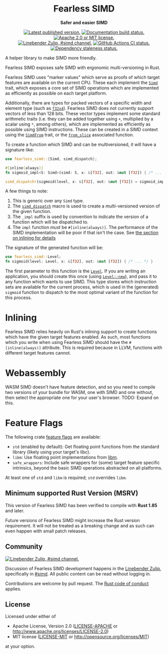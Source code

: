 <div align="center">

# Fearless SIMD

**Safer and easier SIMD**

[![Latest published version.](https://img.shields.io/crates/v/fearless_simd.svg)](https://crates.io/crates/fearless_simd)
[![Documentation build status.](https://img.shields.io/docsrs/fearless_simd.svg)](https://docs.rs/fearless_simd)
[![Apache 2.0 or MIT license.](https://img.shields.io/badge/license-Apache--2.0_OR_MIT-blue.svg)](#license)
\
[![Linebender Zulip, #simd channel.](https://img.shields.io/badge/Linebender-%23simd-blue?logo=Zulip)](https://xi.zulipchat.com/#narrow/channel/514230-simd)
[![GitHub Actions CI status.](https://img.shields.io/github/actions/workflow/status/linebender/fearless_simd/ci.yml?logo=github&label=CI)](https://github.com/linebender/fearless_simd/actions)
[![Dependency staleness status.](https://deps.rs/crate/fearless_simd/latest/status.svg)](https://deps.rs/crate/fearless_simd/)

</div>

<!-- We use cargo-rdme to update the README with the contents of lib.rs.
To edit the following section, update it in lib.rs, then run:
cargo rdme --workspace-project=fearless_simd --heading-base-level=0
Full documentation at https://github.com/orium/cargo-rdme -->

<!-- Intra-doc links used in lib.rs should be evaluated here. 
See https://linebender.org/blog/doc-include/ for related discussion. -->

[libm]: https://crates.io/crates/libm
[`f32x4`]: https://docs.rs/fearless_simd/latest/fearless_simd/generated/simd_types/struct.f32x4.html
[`Simd`]: https://docs.rs/fearless_simd/0.2.0/fearless_simd/generated/simd_trait/trait.Simd.html
[`SimdFrom`]: https://docs.rs/fearless_simd/0.2.0/fearless_simd/traits/trait.SimdFrom.html
[SimdBase::from_slice]: https://docs.rs/fearless_simd/0.2.0/fearless_simd/generated/simd_trait/trait.SimdBase.html#tymethod.from_slice
[`simd_dispatch`]: https://docs.rs/fearless_simd/0.2.0/fearless_simd/macros/macro.simd_dispatch.html
[`Level`]: https://docs.rs/fearless_simd/0.2.0/fearless_simd/enum.Level.html
[`Level::new`]: https://docs.rs/fearless_simd/0.2.0/fearless_simd/enum.Level.html#method.new
<!-- cargo-rdme start -->

A helper library to make SIMD more friendly.

Fearless SIMD exposes safe SIMD with ergonomic multi-versioning in Rust.

Fearless SIMD uses "marker values" which serve as proofs of which target features are available on the current CPU.
These each implement the [`Simd`] trait, which exposes a core set of SIMD operations which are implemented as
efficiently as possible on each target platform.

Additionally, there are types for packed vectors of a specific width and element type (such as [`f32x4`]).
Fearless SIMD does not currently support vectors of less than 128 bits.
These vector types implement some standard arithmetic traits (i.e. they can be added together using
`+`, multiplied by a scalar using `*`, among others), which are implemented as efficiently
as possible using SIMD instructions.
These can be created in a SIMD context using the [`SimdFrom`] trait, or the
[`from_slice`][SimdBase::from_slice] associated function.

To create a function which SIMD and can be multiversioned, it will have a signature like:

```rust
use fearless_simd::{Simd, simd_dispatch};

#[inline(always)]
fn sigmoid_impl<S: Simd>(simd: S, x: &[f32], out: &mut [f32]) { /* ... */ }

simd_dispatch!(sigmoid(level, x: &[f32], out: &mut [f32]) = sigmoid_impl);
```

A few things to note:

1) This is generic over any `Simd` type.
2) The [`simd_dispatch`] macro is used to create a multi-versioned version of the given function.
3) The `_impl` suffix is used by convention to indicate the version of a function which will be dispatched to.
4) The `impl` function *must* be `#[inline(always)]`.
   The performance of the SIMD implementation will be poor if that isn't the case. See [the section on inlining for details](#inlining)

The signature of the generated function will be:

```rust
use fearless_simd::Level;
fn sigmoid(level: Level, x: &[f32], out: &mut [f32]) { /* ... */ }
```

The first parameter to this function is the [`Level`].
If you are writing an application, you should create this once (using [`Level::new`]), and pass it to any function which wants to use SIMD.
This type stores which instruction sets are available for the current process, which is used
in the (generated) `sigmoid` function to dispatch to the most optimal variant of the function for this process.

# Inlining

Fearless SIMD relies heavily on Rust's inlining support to create functions which have the
given target features enabled.
As such, most functions which you write when using Fearless SIMD should have the `#[inline(always)]` attribute.
This is required because in LLVM, functions with different target features cannot.

<!--
# Kernels vs not kernels

TODO: Talk about writing versions of functions which can be called in other `S: Simd` functions.
I think this pattern can also have a macro.
-->

# Webassembly

WASM SIMD doesn't have feature detection, and so you need to compile two versions of your bundle for WASM, one with SIMD and one without,
then select the appropriate one for your user's browser.
TODO: Expand on this.

# Feature Flags

The following crate [feature flags](https://doc.rust-lang.org/cargo/reference/features.html#dependency-features) are available:

- `std` (enabled by default): Get floating point functions from the standard library (likely using your target's libc).
- `libm`: Use floating point implementations from [libm].
- `safe_wrappers`: Include safe wrappers for (some) target feature specific intrinsics,
  beyond the basic SIMD operations abstracted on all platforms.

At least one of `std` and `libm` is required; `std` overrides `libm`.

<!-- cargo-rdme end -->

## Minimum supported Rust Version (MSRV)

This version of Fearless SIMD has been verified to compile with **Rust 1.85** and later.

Future versions of Fearless SIMD might increase the Rust version requirement.
It will not be treated as a breaking change and as such can even happen with small patch releases.

## Community

[![Linebender Zulip, #simd channel.](https://img.shields.io/badge/Linebender-%23simd-blue?logo=Zulip)](https://xi.zulipchat.com/#narrow/channel/514230-simd)

Discussion of Fearless SIMD development happens in the [Linebender Zulip](https://xi.zulipchat.com/), specifically in [#simd](https://xi.zulipchat.com/#narrow/channel/514230-simd).
All public content can be read without logging in.

Contributions are welcome by pull request.
The [Rust code of conduct] applies.

## License

Licensed under either of

- Apache License, Version 2.0 ([LICENSE-APACHE](LICENSE-APACHE) or <http://www.apache.org/licenses/LICENSE-2.0>)
- MIT license ([LICENSE-MIT](LICENSE-MIT) or <http://opensource.org/licenses/MIT>)

at your option.

[Rust Code of Conduct]: https://www.rust-lang.org/policies/code-of-conduct
